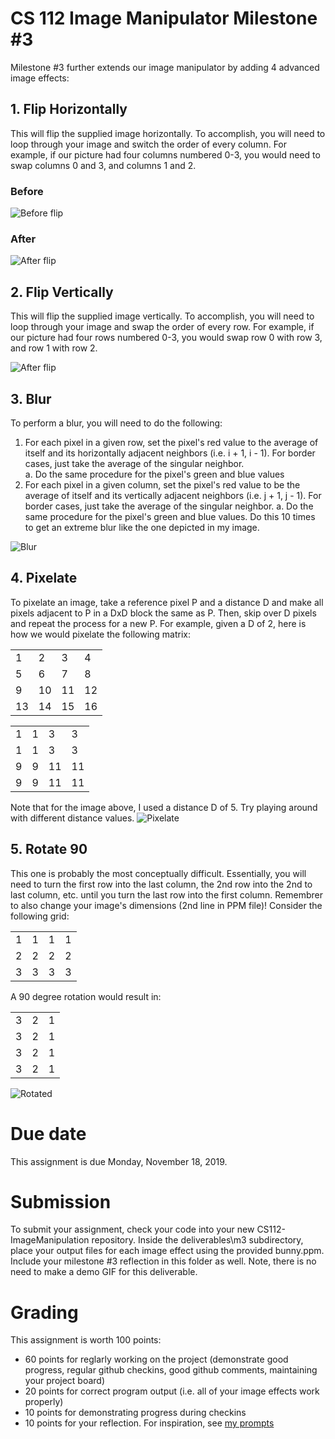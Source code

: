 # CS 112 Image Manipulator Milestone #3
Milestone #3 further extends our image manipulator by adding 4 advanced image effects:

## 1. Flip Horizontally
This will flip the supplied image horizontally.  To accomplish, you will need to loop through your image and switch the order of every column.  For example, if our picture had four columns numbered 0-3, you would need to swap columns 0 and 3, and columns 1 and 2.  

### Before
![Before flip](bunny2.png) 

### After
![After flip](bunny2_horiz_flip.png) 

## 2. Flip Vertically
This will flip the supplied image vertically.  To accomplish, you will need to loop through your image and swap the order of every row.  For example, if our picture had four rows numbered 0-3, you would swap row 0 with row 3, and row 1 with row 2.

![After flip](bunny2_vertical_flip.png) 


## 3. Blur
To perform a blur, you will need to do the following:
1.	For each pixel in a given row, set the pixel's red value to the average of itself and its horizontally adjacent neighbors (i.e. i + 1, i - 1).  For border cases, just take the average of the singular neighbor.  
a.	Do the same procedure for the pixel's green and blue values
2.	For each pixel in a given column, set the pixel's red value to be the average of itself and its vertically adjacent neighbors (i.e. j + 1, j - 1).  For border cases, just take the average of the singular neighbor.
a.	Do the same procedure for the pixel's green and blue values.
Do this 10 times to get an extreme blur like the one depicted in my image.

![Blur](bunny2_blur.png) 

## 4. Pixelate
To pixelate an image, take a reference pixel P and a distance D and make all pixels adjacent to P in a DxD block the same as P.  Then, skip over D pixels and repeat the process for a new P.  For example, given a D of 2, here is how we would pixelate the following matrix:

| | | | |
|-|-|-|-|
|1|2|3|4|
|5|6|7|8|
|9|10|11|12|
|13|14|15|16|

|  |  |  |  |
|--|--|--|--| 
|1|1|3|3|
|1|1|3|3|
|9|9|11|11|
|9|9|11|11|

Note that for the image above, I used a distance D of 5.  Try playing around with different distance values.
![Pixelate](bunny2_pixelate.png) 

## 5. Rotate 90
This one is probably the most conceptually difficult.  Essentially, you will need to turn the first row into the last column, the 2nd row into the 2nd to last column, etc. until you turn the last row into the first column.  Remembrer to also change your image's dimensions (2nd line in PPM file)! Consider the following grid:

| | | | |
|-|-|-|-|
|1|1|1|1|
|2|2|2|2|
|3|3|3|3|

A 90 degree rotation would result in:

| | | |
|-|-|-| 
|3|2|1|
|3|2|1|
|3|2|1|
|3|2|1|

![Rotated](bunny2_rotate.png) 

# Due date
This assignment is due Monday, November 18, 2019. 

# Submission
To submit your assignment, check your code into your new CS112-ImageManipulation repository.  Inside the deliverables\m3 subdirectory, place your output files for each image effect using the provided bunny.ppm.  Include your milestone #3 reflection in this folder as well.  Note, there is no need to make a demo GIF for this deliverable.

# Grading
This assignment is worth 100 points:
* 60 points for reglarly working on the project (demonstrate good progress, regular github checkins, good github comments, maintaining your project board)
* 20 points for correct program output (i.e. all of your image effects work properly)
* 10 points for demonstrating progress during checkins 
* 10 points for your reflection.  For inspiration, see [my prompts](../../docs/sample_reflection.md) 
